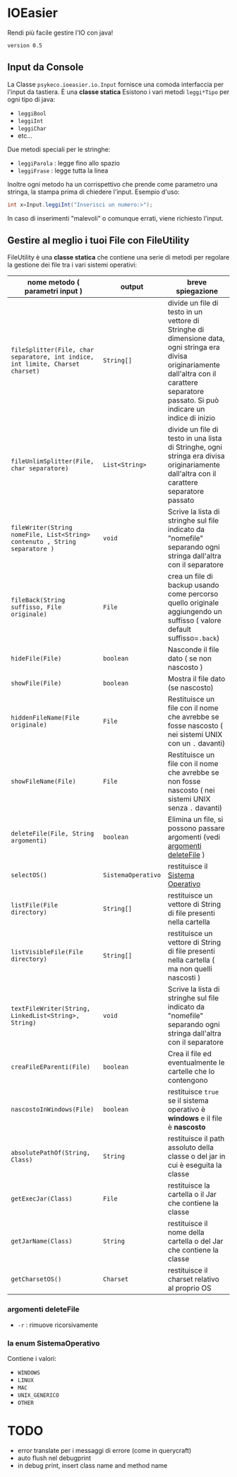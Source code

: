 # IOEasier
Rendi più facile gestire l'IO con java!

`version 0.5`

## Input da Console

La Classe `psykeco.ioeasier.io.Input` fornisce una comoda interfaccia per l'input da tastiera. È una **classe statica**
Esistono i vari metodi `leggi*Tipo` per ogni tipo di java:
- `leggiBool`
- `leggiInt`
- `leggiChar`
- etc...

Due metodi speciali per le stringhe:
- `leggiParola` : legge fino allo spazio
- `leggiFrase` : legge tutta la linea

Inoltre ogni metodo ha un corrispettivo che prende come parametro una stringa, la stampa prima di chiedere l'input. Esempio d'uso:

```java
int x=Input.leggiInt("Inserisci un numero:>");
```

In caso di inserimenti "malevoli" o comunque errati, viene richiesto l'input.

## Gestire al meglio i tuoi File con FileUtility

FileUtility è una **classe statica** che contiene una serie di metodi per regolare la gestione dei file tra i vari sistemi operativi: 

| nome metodo ( parametri input )                              | output             | breve spiegazione                                            |
| ------------------------------------------------------------ | ------------------ | ------------------------------------------------------------ |
| `fileSplitter(File, char separatore, int indice, int limite, Charset charset)` | `String[]`         | divide un file di testo in un vettore di Stringhe  di dimensione data, ogni stringa era divisa originariamente dall'altra con il carattere separatore passato. Si può indicare un indice di inizio |
| `fileUnlimSplitter(File, char separatore)`                   | `List<String>`     | divide un file di testo in una lista di Stringhe, ogni stringa era divisa originariamente dall'altra con il carattere separatore passato |
| `fileWriter(String nomeFile, List<String> contenuto , String separatore )` | `void`             | Scrive la lista di stringhe sul file indicato da "nomefile" separando ogni stringa dall'altra con il separatore |
| `fileBack(String suffisso, File originale)`                  | `File`             | crea un file di backup usando come percorso quello originale aggiungendo un suffisso ( valore default suffisso=`.back`) |
| `hideFile(File)`                                             | `boolean`          | Nasconde il file dato ( se non nascosto )                    |
| `showFile(File)`                                             | `boolean`          | Mostra il file dato (se nascosto)                            |
| `hiddenFileName(File originale)`                             | `File`             | Restituisce un file con il nome che avrebbe se fosse nascosto ( nei sistemi UNIX con un `.` davanti) |
| `showFileName(File)`                                         | `File`             | Restituisce un file con il nome che avrebbe se non fosse nascosto ( nei sistemi UNIX senza  `.` davanti) |
| `deleteFile(File, String argomenti)`                         | `boolean`          | Elimina un file, si possono passare argomenti (vedi [argomenti deleteFile](###argomenti-deleteFile) ) |
| `selectOS()`                                                 | `SistemaOperativo` | restituisce il [Sistema Operativo](###la-enum-SistemaOperativo) |
| `listFile(File directory)`                                   | `String[]`         | restituisce un vettore di String di file presenti nella cartella |
| `listVisibleFile(File directory)`                            | `String[]`         | restituisce un vettore di String di file presenti nella cartella ( ma non quelli nascosti ) |
| `textFileWriter(String, LinkedList<String>, String)`         | `void`             | Scrive la lista di stringhe sul file indicato da "nomefile" separando ogni stringa dall'altra con il separatore |
| `creaFileEParenti(File)`                                     | `boolean`          | Crea il file ed eventualmente le cartelle che lo contengono  |
| `nascostoInWindows(File)`                                    | `boolean`          | restituisce `true` se il sistema operativo è **windows** e il file è **nascosto** |
| `absolutePathOf(String, Class)`                              | `String`           | restituisce il path assoluto della classe o del jar in cui è eseguita la classe |
| `getExecJar(Class)`                                          | `File`             | restituisce la cartella o il Jar che contiene la classe      |
| `getJarName(Class)`                                          | `String`           | restituisce il nome della cartella o del Jar che contiene la classe |
| `getCharsetOS()`                                             | `Charset`          | restituisce il charset relativo al proprio OS                |

### argomenti deleteFile

- `-r` : rimuove ricorsivamente

### la enum SistemaOperativo

Contiene i valori:

- `WINDOWS`
- `LINUX`
- `MAC`
- `UNIX_GENERICO`
- `OTHER`


# TODO 
- error translate per i messaggi di errore (come in querycraft) 
- auto flush nel debugprint
- in debug print, insert class name and method name 
